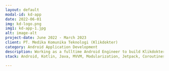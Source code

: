 ```yaml
---
layout: default
modal-id: kd-app
date: 2022-06-01
img: kd-logo.png
img1: kd-app-1.jpg
alt: image-alt
project-date: June 2022 - March 2023
client: PT. Medika Komunika Teknologi (Klikdokter)
category: Android Application Development
description: Working as a fulltime Android Engineer to build Klikdokter Android Application.  KlikDokter app is a comprehensive health platform designed to empower users in Indonesia to take control of their healthcare anytime, anywhere. It serves as a digital bridge between patients and medical professionals, offering a wide range of features and services that support preventive, curative, and educational health needs.  You can see this app <a href="https://play.google.com/store/apps/details?id=id.codigo.klikdokter&hl=id">here</a>
stack: Android, Kotlin, Java, MVVM, Modularization, Jetpack, Coroutines

---
```


